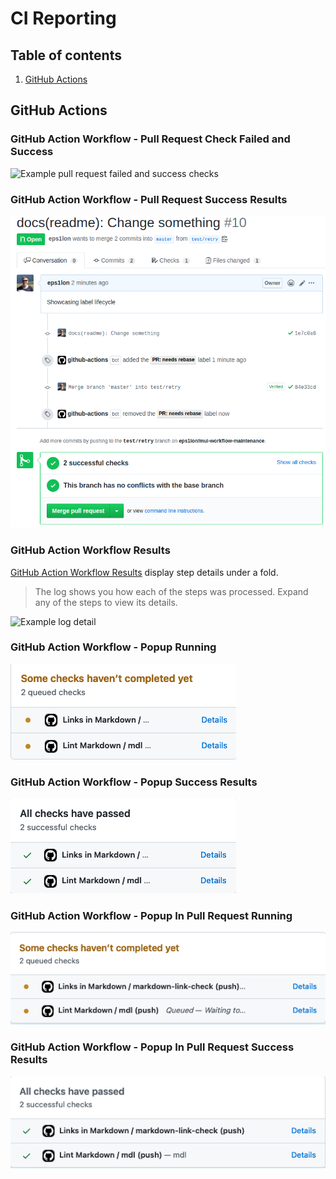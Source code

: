 # CI Reporting

## Table of contents

1. [GitHub Actions](#github-actions)

## GitHub Actions

### GitHub Action Workflow - Pull Request Check Failed and Success

![Example pull request failed and success checks](https://docs.github.com/assets/images/help/repository/code-scanning-check-failure.png)

### GitHub Action Workflow - Pull Request Success Results

![Example pull request successful checks](https://raw.githubusercontent.com/eps1lon/actions-label-merge-conflict/main/label-lifecycle.png)

### GitHub Action Workflow Results

[GitHub Action Workflow Results](https://docs.github.com/en/actions/quickstart#viewing-your-workflow-results)
display step details under a fold.

> The log shows you how each of the steps was processed.
> Expand any of the steps to view its details.

![Example log detail](https://docs.github.com/assets/images/help/repository/actions-quickstart-log-detail.png)

### GitHub Action Workflow - Popup Running

![Example in progress checks](screenshots/github-actions-running.png?raw=true)

### GitHub Action Workflow - Popup Success Results

![Example successful checks](screenshots/github-actions-success-results.png?raw=true)

### GitHub Action Workflow - Popup In Pull Request Running

![Example in progress checks](screenshots/github-actions-in-pr-running.png?raw=true)

### GitHub Action Workflow - Popup In Pull Request Success Results

![Example successful checks](screenshots/github-actions-in-pr-success-results.png?raw=true)
